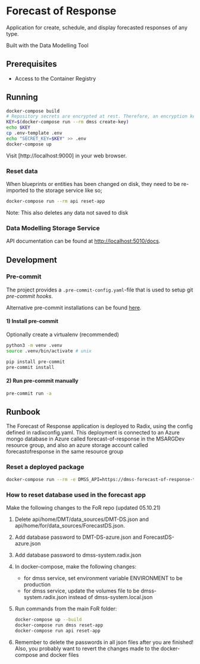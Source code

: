 # Forecast of Response

Application for create, schedule, and display forecasted responses of any type.

Built with the Data Modelling Tool

## Prerequisites

- Access to the Container Registry

## Running

```bash
docker-compose build
# Repository secrets are encrypted at rest. Therefore, an encryption key is needed.
KEY=$(docker-compose run --rm dmss create-key)
echo $KEY
cp .env-template .env 
echo "SECRET_KEY=$KEY" >> .env
docker-compose up
```

Visit [http://localhost:9000] in your web browser.

### Reset data

When blueprints or entities has been changed on disk, they need to be re-imported to the storage service like so;

```bash
docker-compose run --rm api reset-app
```

Note: This also deletes any data not saved to disk

### Data Modelling Storage Service

API documentation can be found at [http://localhost:5010/docs](http://localhost:5010/docs).

## Development

### Pre-commit

The project provides a `.pre-commit-config.yaml`-file that is used to setup git _pre-commit hooks_.

Alternative pre-commit installations can be found [here](https://pre-commit.com/#install).

#### 1) Install pre-commit

Optionally create a virtualenv (recommended)

```bash
python3 -m venv .venv
source .venv/bin/activate # unix
```

```bash
pip install pre-commit
pre-commit install
```

#### 2) Run pre-commit manually

```bash
pre-commit run -a
```

## Runbook

The Forecast of Response application is deployed to Radix, using the config defined in radixconfig.yaml.
This deployment is connected to an Azure mongo database in Azure called forecast-of-response
 in the MSARGDev resource group, and also an azure storage account called forecastofresponse in the same resource group

### Reset a deployed package

```bash
docker-compose run --rm -e DMSS_API=https://dmss-forecast-of-response-test.radix.equinor.com api --token="eyJ0eXAiOiKIb9TKV0rQ" reset-package home/for/data/ForecastDS/ForecastOfResponse ForecastDS/ForecastOfResponse
```

### How to reset database used in the forecast app

Make the following changes to the FoR repo (updated 05.10.21)

1. Delete api/home/DMT/data_sources/DMT-DS.json and api/home/for/data_sources/ForecastDS.json.
2. Add database password to DMT-DS-azure.json and ForecastDS-azure.json
3. Add database password to dmss-system.radix.json
4. In docker-compose, make the following changes:
   - for dmss service, set environment variable ENVIRONMENT to be production
   - for dmss service, update the volumes file to be dmss-system.radix.json instead of dmss-system.local.json

5. Run commands from the main FoR folder:

    ```bash
    docker-compose up --build
    docker-compose run dmss reset-app
    docker-compose run api reset-app
    ```

6. Remember to delete the passwords in all json files after you are finished! Also, you probably want to revert the changes made to the docker-compose and docker files
